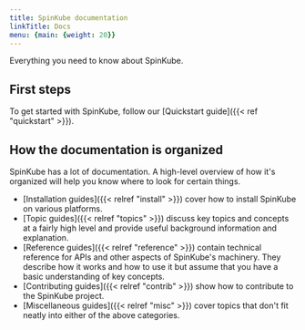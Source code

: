 ```yaml
---
title: SpinKube documentation
linkTitle: Docs
menu: {main: {weight: 20}}
---
```


Everything you need to know about SpinKube.

## First steps

To get started with SpinKube, follow our [Quickstart guide]({{< ref "quickstart" >}}).

## How the documentation is organized

SpinKube has a lot of documentation. A high-level overview of how it's organized will help you know
where to look for certain things.

- [Installation guides]({{< relref "install" >}}) cover how to install SpinKube on various
  platforms.
- [Topic guides]({{< relref "topics" >}}) discuss key topics and concepts at a fairly high level and
  provide useful background information and explanation.
- [Reference guides]({{< relref "reference" >}}) contain technical reference for APIs and other
  aspects of SpinKube's machinery. They describe how it works and how to use it but assume that you
  have a basic understanding of key concepts.
- [Contributing guides]({{< relref "contrib" >}}) show how to contribute to the SpinKube project.
- [Miscellaneous guides]({{< relref "misc" >}}) cover topics that don't fit neatly into either of
  the above categories.
